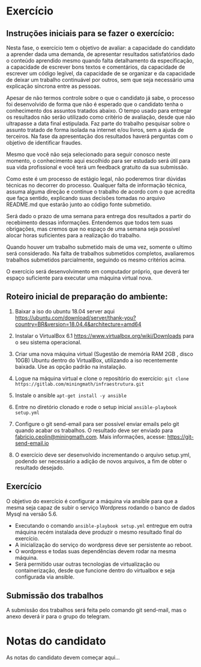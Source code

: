 # Exercício

## Instruções iniciais para se fazer o exercício:

Nesta fase, o exercício tem o objetivo de avaliar: a capacidade do candidato a aprender dada uma demanda, de apresentar resultados satisfatórios dado o conteúdo aprendido mesmo quando falta detalhamento da especificação, a capacidade de escrever bons textos e comentários, da capacidade de escrever um código legível, da capacidade de se organizar e da capacidade de deixar um trabalho continuável por outros, sem que seja necessário uma explicação síncrona entre as pessoas.

Apesar de não termos controle sobre o que o candidato já sabe, o processo foi desenvolvido de forma que não é esperado que o candidato tenha o conhecimento dos assuntos tratados abaixo. O tempo usado para entregar os resultados não serão utilizado como critério de avaliação, desde que não ultrapasse a data final estipulada. Faz parte do trabalho pesquisar sobre o assunto tratado de forma isolada na internet e/ou livros, sem a ajuda de terceiros. Na fase da apresentação dos resultados haverá perguntas com o objetivo de identificar fraudes.

Mesmo que você não seja selecionado para seguir conosco neste momento, o conhecimento aqui escolhido para ser estudado será útil para sua vida profissional e você terá um feedback gratuito da sua submissão. 

Como este é um processo de estágio legal, não poderemos tirar dúvidas técnicas no decorrer do processo. Qualquer falta de informação técnica, assuma alguma direção e continue o trabalho de acordo com o que acredita que faça sentido, explicando suas decisões tomadas no arquivo README.md que estarão junto ao código fonte submetido.

Será dado o prazo de uma semana para entrega dos resultados a partir do recebimento dessas informações. Entendemos que todos tem suas obrigações, mas cremos que no espaço de uma semana seja possível alocar horas suficientes para a realização do trabalho. 

Quando houver um trabalho submetido mais de uma vez, somente o ultimo será considerado. Na falta de trabalhos submetidos completos, avaliaremos trabalhos submetidos parcialmente, seguindo os mesmo critérios acima. 

O exercício será desenvolvimento em computador próprio, que deverá ter espaço suficiente para executar uma máquina virtual nova.

## Roteiro inicial de preparação do ambiente:



1. Baixar a iso do ubuntu 18.04 server aqui https://ubuntu.com/download/server/thank-you?country=BR&version=18.04.4&architecture=amd64

2. Instalar o VirtualBox 6.1  https://www.virtualbox.org/wiki/Downloads para o seu sistema operacional.

3. Criar uma nova máquina virtual (Sugestão de memória RAM 2GB , disco 10GB) Ubuntu dentro do VirtualBox, utilizando a iso recentemente baixada. Use as opção padrão na instalação.

4. Logue na máquina virtual e clone o repositório do exercício:
   `git clone https://gitlab.com/miningmath/infraestrutura.git`

5. Instale o ansible
   `apt-get install -y ansible`

6. Entre no diretório clonado e rode o setup inicial
   `ansible-playbook setup.yml`

7. Configure o git send-email para ser possível enviar emails pelo git quando acabar os trabalhos. O resultado deve ser enviado para fabricio.ceolin@miningmath.com.  Mais informações, acesse: https://git-send-email.io

8. O exercício deve ser desenvolvido incrementando o arquivo setup.yml, podendo ser necessário a adição de novos arquivos, a fim de obter o resultado desejado.

   

## Exercício 

O objetivo do exercício é configurar a máquina via ansible para que a mesma seja capaz de subir o serviço Wordpress rodando o banco de dados Mysql na versão 5.6.

- Executando o comando `ansible-playbook setup.yml` entregue em outra máquina recém instalada deve produzir o mesmo resultado final do exercício. 
- A inicialização do serviço do wordpress deve ser persistente ao reboot.
- O wordpress e todas suas dependências devem rodar na mesma máquina.
- Será permitido usar outras tecnologias de virtualização ou containerização, desde que funcione dentro do virtualbox e seja configurada via ansible.

## Submissão dos trabalhos

A submissão dos trabalhos será feita pelo comando git send-mail, mas o anexo deverá ir para o grupo do telegram.





# Notas do candidato

As notas do candidato devem começar aqui...
